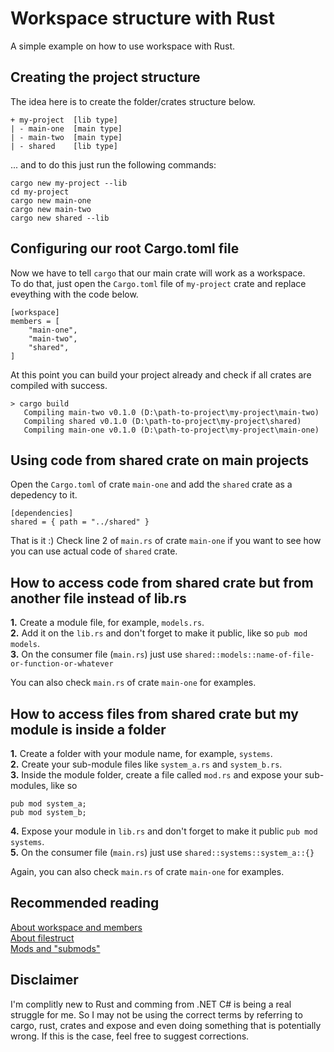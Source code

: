 # Workspace structure with Rust
A simple example on how to use workspace with Rust.  

## Creating the project structure  
The idea here is to create the folder/crates structure below.
```
+ my-project  [lib type]
| - main-one  [main type] 
| - main-two  [main type]
| - shared    [lib type]
```
... and to do this just run the following commands:
```
cargo new my-project --lib
cd my-project
cargo new main-one
cargo new main-two
cargo new shared --lib
```  

## Configuring our root Cargo.toml file
Now we have to tell ```cargo``` that our main crate will work as a workspace.  
To do that, just open the `Cargo.toml` file of `my-project` crate and replace eveything with the code below.  
```
[workspace]
members = [
    "main-one",
    "main-two",
    "shared",
]
```
At this point you can build your project already and check if all crates are compiled with success.
```
> cargo build
   Compiling main-two v0.1.0 (D:\path-to-project\my-project\main-two)
   Compiling shared v0.1.0 (D:\path-to-project\my-project\shared)
   Compiling main-one v0.1.0 (D:\path-to-project\my-project\main-one)
```

## Using code from shared crate on main projects  
Open the `Cargo.toml` of crate `main-one` and add the `shared` crate as a depedency to it.
```
[dependencies]
shared = { path = "../shared" }
```
That is it :)
Check line 2 of `main.rs` of crate `main-one` if you want to see how you can use actual code of `shared` crate.

## How to access code from shared crate but from another file instead of lib.rs
**1.** Create a module file, for example, `models.rs`.  
**2.** Add it on the `lib.rs` and don't forget to make it public, like so `pub mod models`.  
**3.** On the consumer file (`main.rs`) just use `shared::models::name-of-file-or-function-or-whatever`

You can also check `main.rs` of crate `main-one` for examples.

## How to access files from shared crate but my module is inside a folder
**1.** Create a folder with your module name, for example, `systems`.  
**2.** Create your sub-module files like `system_a.rs` and `system_b.rs`.  
**3.** Inside the module folder, create a file called `mod.rs` and expose your sub-modules, like so  
```
pub mod system_a;
pub mod system_b;
```
**4.** Expose your module in `lib.rs` and don't forget to make it public `pub mod systems`.  
**5.** On the consumer file (`main.rs`) just use `shared::systems::system_a::{}`

Again, you can also check `main.rs` of crate `main-one` for examples.

## Recommended reading
[About workspace and members](https://doc.rust-lang.org/book/ch14-03-cargo-workspaces.html)  
[About filestruct](https://doc.rust-lang.org/stable/rust-by-example/mod.html)  
[Mods and "submods"](https://doc.rust-lang.org/stable/rust-by-example/mod/split.html)  

## Disclaimer
I'm complitly new to Rust and comming from .NET C# is being a real struggle for me. So I may not be using the correct terms by referring to cargo, rust, crates and expose and even doing something that is potentially wrong. If this is the case, feel free to suggest corrections.